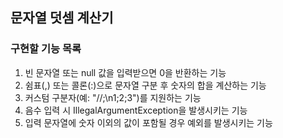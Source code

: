 ## 문자열 덧셈 계산기

### 구현할 기능 목록
1. 빈 문자열 또는 null 값을 입력받으면 0을 반환하는 기능
2. 쉼표(,) 또는 콜론(:)으로 문자열 구분 후 숫자의 합을 계산하는 기능
3. 커스텀 구분자(예: "//;\n1;2;3")를 지원하는 기능
4. 음수 입력 시 IllegalArgumentException을 발생시키는 기능
5. 입력 문자열에 숫자 이외의 값이 포함될 경우 예외를 발생시키는 기능